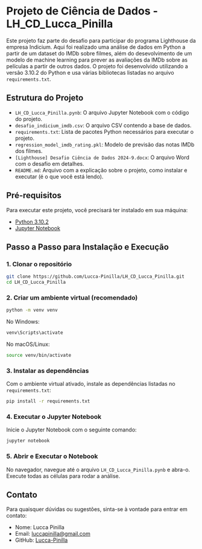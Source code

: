 # Projeto de Ciência de Dados - LH_CD_Lucca_Pinilla

Este projeto faz parte do desafio para participar do programa Lighthouse da empresa Indicium. Aqui foi realizado uma análise de dados em Python a partir de um dataset do IMDb sobre filmes, além do desevolvimento de um modelo de machine learning para prever as avaliações da IMDb sobre as películas a partir de outros dados. O projeto foi desenvolvido utilizando a versão 3.10.2 do Python e usa várias bibliotecas listadas no arquivo `requirements.txt`.

## Estrutura do Projeto

- `LH_CD_Lucca_Pinilla.pynb`: O arquivo Jupyter Notebook com o código do projeto.
- `desafio_indicium_imdb.csv`: O arquivo CSV contendo a base de dados.
- `requirements.txt`: Lista de pacotes Python necessários para executar o projeto.
- `regression_model_imdb_rating.pkl`: Modelo de previsão das notas IMDb dos filmes.
- `[Lighthouse] Desafio Ciência de Dados 2024-9.docx`: O arquivo Word com o desafio em detalhes.
- `README.md`: Arquivo com a explicação sobre o projeto, como instalar e executar (é o que você está lendo).

## Pré-requisitos

Para executar este projeto, você precisará ter instalado em sua máquina:

- [Python 3.10.2](https://www.python.org/downloads/release/python-3102/)
- [Jupyter Notebook](https://jupyter.org/install)

## Passo a Passo para Instalação e Execução

### 1. Clonar o repositório

```bash
git clone https://github.com/Lucca-Pinilla/LH_CD_Lucca_Pinilla.git
cd LH_CD_Lucca_Pinilla
```

### 2. Criar um ambiente virtual (recomendado)

```bash
python -m venv venv
```

No Windows:

```bash
venv\Scripts\activate
```

No macOS/Linux:

```bash
source venv/bin/activate
```

### 3. Instalar as dependências

Com o ambiente virtual ativado, instale as dependências listadas no `requirements.txt`:

```bash
pip install -r requirements.txt
```

### 4. Executar o Jupyter Notebook

Inicie o Jupyter Notebook com o seguinte comando:

```bash
jupyter notebook
```

### 5. Abrir e Executar o Notebook

No navegador, navegue até o arquivo `LH_CD_Lucca_Pinilla.pynb` e abra-o. Execute todas as células para rodar a análise.

## Contato

Para quaisquer dúvidas ou sugestões, sinta-se à vontade para entrar em contato:

- Nome: Lucca Pinilla
- Email: luccapinilla@gmail.com
- GitHub: [Lucca-Pinilla](https://github.com/Lucca-Pinilla)
